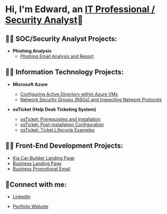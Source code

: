 <h1>Hi, I'm Edward, an <a href="https://www.linkedin.com/in/edwardcampbell15">IT Professional / Security Analyst</a>👋</h1>

<h2>👨‍💻 SOC/Security Analyst Projects:</h2>

- <b>Phishing Analysis</b>
  - [Phishing Email Analysis and Report](https://github.com/ecurry15/)
  
<h2>👨‍💻 Information Technology Projects:</h2>

- <b>Microsoft Azure</b>
  - [Configuring Active Directory within Azure VMs](https://github.com/ecurry15/Configure-Active-Directory)
  - [Network Security Groups (NSGs) and Inspecting Network Protocols](https://github.com/ecurry15/azure-network-protocols)

- <b>osTicket (Help Desk Ticketing System)</b>
  - [osTicket: Prerequisites and Installation](https://github.com/ecurry15/osTicket-prerequisites)
  - [osTicket: Post-installation Configuration](https://github.com/ecurry15/osTicket-post-install-config)
  - [osTicket: Ticket Lifecycle Examples](https://github.com/ecurry15/osTicket-lifestyle)

<h2>👨‍💻 Front-End Development Projects:</h2>

- [Kia Car-Builder Landing Page](https://github.com/ecurry15/Kia-build-car-page-replica)
- [Business Landing Page](https://github.com/ecurry15/landing-page)
- [Business Promotional Email](https://github.com/ecurry15/Promo-email)

<h2>🤳Connect with me:</h2>

- [LinkedIn](https://www.linkedin.com/in/edwardcampbell15)

- [Portfolio Website](https://www.edwardcampbell.dev)
